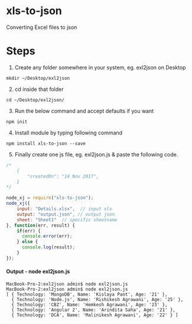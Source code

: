 # xls-to-json

Converting Excel files to json

# Steps

1) Create any folder somewhere in your system, eg. exl2json on Desktop

```
mkdir ~/Desktop/exl2json
```

2) cd inside that folder

```
cd ~/Desktop/exl2json/
```

3) Run the below command and accept defaults if you want

```
npm init
```

4) Install module by typing following command

```
npm install xls-to-json --save
```

5) Finally create one js file, eg. exl2json.js & paste the following code.

```javascript
/*
	{
		"createdOn": "14 Nov 2017",
	}
*/

node_xj = require("xls-to-json");
node_xj({
    input: "Details.xlsx",  // input xls 
    output: "output.json", // output json 
    sheet: "Sheet1"  // specific sheetname 
}, function(err, result) {
    if(err) {
      console.error(err);
    } else {
      console.log(result);
    }
});
```

#### Output - node exl2json.js 

```
MacBook-Pro-2:exl2json admin$ node exl2json.js 
MacBook-Pro-2:exl2json admin$ node exl2json.js 
[ { Technology: 'MongoDB', Name: 'Kislaya Pant', Age: '21' },
  { Technology: 'Node.js', Name: 'Rishikesh Agrawani', Age: '25' },
  { Technology: 'CBZ', Name: 'Hemkesh Agrawani', Age: '23' },
  { Technology: 'Angular 2', Name: 'Arindita Saha', Age: '21' },
  { Technology: 'DCA', Name: 'Malinikesh Agrawani', Age: '22' } ]
```
